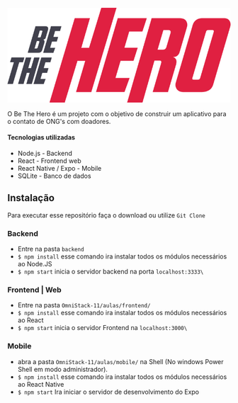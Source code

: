 
![Be the hero](https://github.com/Gabrielncosta/be-the-hero/raw/master/logo.png)

O Be The Hero é um projeto com o objetivo de construir um aplicativo para o contato de ONG's com doadores.

#### Tecnologias utilizadas
- Node.js - Backend
- React - Frontend web
- React Native / Expo - Mobile
- SQLite - Banco de dados 

## Instalação 

Para executar esse repositório faça o download ou utilize `Git Clone`

### Backend 

- Entre na pasta `backend`
- `$ npm install` esse comando ira instalar todos os módulos necessários ao Node.JS
-  `$ npm start` inicia o servidor backend na porta `localhost:3333\` 

### Frontend | Web

- Entre na pasta `OmniStack-11/aulas/frontend/`
- `$ npm install` esse comando ira instalar todos os módulos necessários ao React
-  `$ npm start` inicia o servidor Frontend na `localhost:3000\` 

### Mobile 

- abra a pasta `OmniStack-11/aulas/mobile/` na Shell (No windows Power Shell em modo administrador). 
- `$ npm install` esse comando ira instalar todos os módulos necessários ao React Native
-  `$ npm start` Ira iniciar o servidor  de desenvolvimento do Expo 